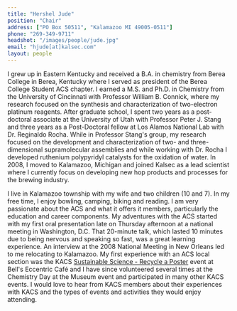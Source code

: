 ```yaml
---
title: "Hershel Jude"
position: "Chair"
address: ["PO Box 50511", "Kalamazoo MI 49005-0511"]
phone: "269-349-9711"
headshot: "/images/people/jude.jpg"
email: "hjude[at]kalsec.com"
layout: people
---
```


<p>
  I grew up in Eastern Kentucky and received a B.A. in chemistry from
  Berea College in Berea, Kentucky where I served as president of the
  Berea College Student ACS chapter. I earned a M.S. and Ph.D. in
  Chemistry from the University of Cincinnati with Professor William
  B. Connick, where my research focused on the synthesis and
  characterization of two-electron platinum reagents. After graduate
  school, I spent two years as a post-doctoral associate at the
  University of Utah with Professor Peter J. Stang and three years as
  a Post-Doctoral fellow at Los Alamos National Lab with Dr. Reginaldo
  Rocha. While in Professor Stang's group, my research focused on the
  development and characterization of two- and three-dimensional
  supramolecular assemblies and while working with Dr. Rocha I
  developed ruthenium polypyridyl catalysts for the oxidation of
  water. In 2008, I moved to Kalamazoo, Michigan and joined Kalsec as
  a lead scientist where I currently focus on developing new hop
  products and processes for the brewing industry.
</p>
<p>
  I live in Kalamazoo township with my wife and two children (10 and
  7). In my free time, I enjoy bowling, camping, biking and reading. I
  am very passionate about the ACS and what it offers it members,
  particularly the education and career components. My adventures with
  the ACS started with my first oral presentation late on Thursday
  afternoon at a national meeting in Washington, D.C. That 20-minute
  talk, which lasted 10 minutes due to being nervous and speaking so
  fast, was a great learning experience. An interview at the 2008
  National Meeting in New Orleans led to me relocating to
  Kalamazoo. My first experience with an ACS local section was the
  KACS <a href="/event/2018/11/13/sutainable-science.html">Sustainable
  Science - Recycle a Poster</a> event at Bell's Eccentric Café and I
  have since volunteered several times at the Chemistry Day at the
  Museum event and participated in many other KACS events. I would
  love to hear from KACS members about their experiences with KACS and
  the types of events and activities they would enjoy attending.
</p>
